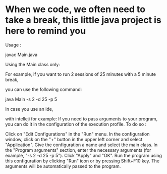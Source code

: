 
# When we code, we often need to take a break, this little java project is here to remind you


Usage :

javac Main.java


Using the Main class only:

For example, if you want to run 2 sessions of 25 minutes with a 5 minute break, 

you can use the following command:

java Main -s 2 -d 25 -p 5


In case you use an ide,

with intelleji for example:
If you need to pass arguments to your program, you can do it in the configuration of the execution profile. To do so :

Click on "Edit Configurations" in the "Run" menu.
In the configuration window, click on the "+" button in the upper left corner and select "Application".
Give the configuration a name and select the main class.
In the "Program arguments" section, enter the necessary arguments (for example, "-s 2 -d 25 -p 5").
Click "Apply" and "OK".
Run the program using this configuration by clicking "Run" icon or by pressing Shift+F10 key. The arguments will be automatically passed to the program.